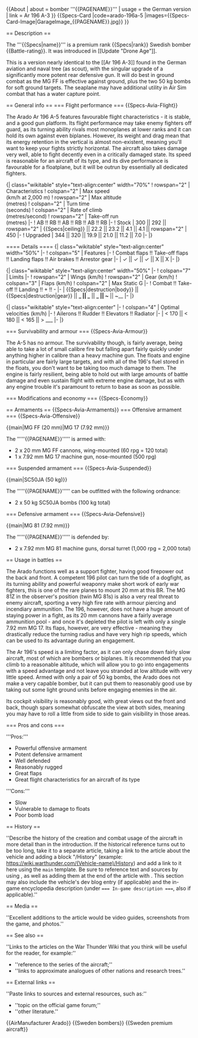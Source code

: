{{About
| about = bomber '''{{PAGENAME}}'''
| usage = the German version
| link = Ar 196 A-3
}}
{{Specs-Card
|code=arado-196a-5
|images={{Specs-Card-Image|GarageImage_{{PAGENAME}}.jpg}}
}}

== Description ==

<!-- ''In the description, the first part should be about the history of and the creation and combat usage of the aircraft, as well as its key features. In the second part, tell the reader about the aircraft in the game. Insert a screenshot of the vehicle, so that if the novice player does not remember the vehicle by name, he will immediately understand what kind of vehicle the article is talking about.'' -->

The '''{{Specs|name}}''' is a premium rank {{Specs|rank}} Swedish bomber {{Battle-rating}}. It was introduced in [[Update "Drone Age"]].

This is a version nearly identical to the [[Ar 196 A-3]] found in the German aviation and naval tree (as scout), with the singular upgrade of a significantly more potent rear defensive gun. It will do best in ground combat as the MG FF is effective against ground, plus the two 50 kg bombs for soft ground targets. The seaplane may have additional utility in Air Sim combat that has a water capture point.

== General info ==
=== Flight performance ===
{{Specs-Avia-Flight}}

<!-- ''Describe how the aircraft behaves in the air. Speed, manoeuvrability, acceleration and allowable loads - these are the most important characteristics of the vehicle.'' -->

The Arado Ar 196 A-5 features favourable flight characteristics - it is stable, and a good gun platform. Its flight performance may take enemy fighters off guard, as its turning ability rivals most monoplanes at lower ranks and it can hold its own against even biplanes. However, its weight and drag mean that its energy retention in the vertical is almost non-existent, meaning you'll want to keep your fights strictly horizontal. The aircraft also takes damage very well, able to fight decently even in a critically damaged state. Its speed is reasonable for an aircraft of its type, and its dive performance is favourable for a floatplane, but it will be outrun by essentially all dedicated fighters.

{| class="wikitable" style="text-align:center" width="70%"
! rowspan="2" | Characteristics
! colspan="2" | Max speed<br>(km/h at 2,000 m)
! rowspan="2" | Max altitude<br>(metres)
! colspan="2" | Turn time<br>(seconds)
! colspan="2" | Rate of climb<br>(metres/second)
! rowspan="2" | Take-off run<br>(metres)
|-
! AB !! RB !! AB !! RB !! AB !! RB
|-
! Stock
| 300 || 292 || rowspan="2" | {{Specs|ceiling}} || 22.2 || 23.2 || 4.1 || 4.1 || rowspan="2" | 450
|-
! Upgraded
| 344 || 320 || 19.9 || 21.0 || 11.2 || 7.0
|-
|}

==== Details ====
{| class="wikitable" style="text-align:center" width="50%"
|-
! colspan="5" | Features
|-
! Combat flaps !! Take-off flaps !! Landing flaps !! Air brakes !! Arrestor gear
|-
| ✓ || ✓ || ✓ || X || X <!-- ✓ -->
|-
|}

{| class="wikitable" style="text-align:center" width="50%"
|-
! colspan="7" | Limits
|-
! rowspan="2" | Wings (km/h)
! rowspan="2" | Gear (km/h)
! colspan="3" | Flaps (km/h)
! colspan="2" | Max Static G
|-
! Combat !! Take-off !! Landing !! + !! -
|-
| {{Specs|destruction|body}} || {{Specs|destruction|gear}} || **_ || _** || **\_ || ~** || ~\_\_
|-
|}

{| class="wikitable" style="text-align:center"
|-
! colspan="4" | Optimal velocities (km/h)
|-
! Ailerons !! Rudder !! Elevators !! Radiator
|-
| < 170 || < 180 || < 165 || > \_\_\_
|-
|}

=== Survivability and armour ===
{{Specs-Avia-Armour}}

<!-- ''Examine the survivability of the aircraft. Note how vulnerable the structure is and how secure the pilot is, whether the fuel tanks are armoured, etc. Describe the armour, if there is any, and also mention the vulnerability of other critical aircraft systems.'' -->

The A-5 has no armour. The survivability though, is fairly average, being able to take a lot of small calibre fire but falling apart fairly quickly under anything higher in calibre than a heavy machine gun. The floats and engine in particular are fairly large targets, and with all of the 196's fuel stored in the floats, you don't want to be taking too much damage to them. The engine is fairly resilient, being able to hold out with large amounts of battle damage and even sustain flight with extreme engine damage, but as with any engine trouble it's paramount to return to base as soon as possible.

=== Modifications and economy ===
{{Specs-Economy}}

== Armaments ==
{{Specs-Avia-Armaments}}
=== Offensive armament ===
{{Specs-Avia-Offensive}}

<!-- ''Describe the offensive armament of the aircraft, if any. Describe how effective the cannons and machine guns are in a battle, and also what belts or drums are better to use. If there is no offensive weaponry, delete this subsection.'' -->

{{main|MG FF (20 mm)|MG 17 (7.92 mm)}}

The '''''{{PAGENAME}}''''' is armed with:

- 2 x 20 mm MG FF cannons, wing-mounted (60 rpg = 120 total)
- 1 x 7.92 mm MG 17 machine gun, nose-mounted (500 rpg)

=== Suspended armament ===
{{Specs-Avia-Suspended}}

<!-- ''Describe the aircraft's suspended armament: additional cannons under the wings, bombs, rockets and torpedoes. This section is especially important for bombers and attackers. If there is no suspended weaponry remove this subsection.'' -->

{{main|SC50JA (50 kg)}}

The '''''{{PAGENAME}}''''' can be outfitted with the following ordnance:

- 2 x 50 kg SC50JA bombs (100 kg total)

=== Defensive armament ===
{{Specs-Avia-Defensive}}

<!-- ''Defensive armament with turret machine guns or cannons, crewed by gunners. Examine the number of gunners and what belts or drums are better to use. If defensive weaponry is not available, remove this subsection.'' -->

{{main|MG 81 (7.92 mm)}}

The '''''{{PAGENAME}}''''' is defended by:

- 2 x 7.92 mm MG 81 machine guns, dorsal turret (1,000 rpg = 2,000 total)

== Usage in battles ==

<!-- ''Describe the tactics of playing in the aircraft, the features of using aircraft in a team and advice on tactics. Refrain from creating a "guide" - do not impose a single point of view, but instead, give the reader food for thought. Examine the most dangerous enemies and give recommendations on fighting them. If necessary, note the specifics of the game in different modes (AB, RB, SB).'' -->

The Arado functions well as a support fighter, having good firepower out the back and front. A competent 196 pilot can turn the tide of a dogfight, as its turning ability and powerful weaponry make short work of early war fighters, this is one of the rare planes to mount 20 mm at this BR. The MG 81Z in the observer's position (twin MG 81s) is also a very real threat to enemy aircraft, sporting a very high fire rate with armour piercing and incendiary ammunition. The 196, however, does not have a huge amount of staying power in a fight, as its 20 mm cannons have a fairly average ammunition pool - and once it's depleted the pilot is left with only a single 7.92 mm MG 17. Its flaps, however, are very effective - meaning they drastically reduce the turning radius and have very high rip speeds, which can be used to its advantage during an engagement.

The Ar 196's speed is a limiting factor, as it can only chase down fairly slow aircraft, most of which are bombers or biplanes. It is recommended that you climb to a reasonable altitude, which will allow you to go into engagements with a speed advantage and not leave you stranded at low altitude with very little speed. Armed with only a pair of 50 kg bombs, the Arado does not make a very capable bomber, but it can put them to reasonably good use by taking out some light ground units before engaging enemies in the air.

Its cockpit visibility is reasonably good, with great views out the front and back, though spars somewhat obfuscate the view at both sides, meaning you may have to roll a little from side to side to gain visibility in those areas.

=== Pros and cons ===

<!-- ''Summarise and briefly evaluate the vehicle in terms of its characteristics and combat effectiveness. Mark its pros and cons in the bulleted list. Try not to use more than 6 points for each of the characteristics. Avoid using categorical definitions such as "bad", "good" and the like - use substitutions with softer forms such as "inadequate" and "effective".'' -->

'''Pros:'''

- Powerful offensive armament
- Potent defensive armament
- Well defended
- Reasonably rugged
- Great flaps
- Great flight characteristics for an aircraft of its type

'''Cons:'''

- Slow
- Vulnerable to damage to floats
- Poor bomb load

== History ==

<!-- ''Describe the history of the creation and combat usage of the aircraft in more detail than in the introduction. If the historical reference turns out to be too long, take it to a separate article, taking a link to the article about the vehicle and adding a block "/History" (example: <nowiki>https://wiki.warthunder.com/(Vehicle-name)/History</nowiki>) and add a link to it here using the <code>main</code> template. Be sure to reference text and sources by using <code><nowiki><ref></ref></nowiki></code>, as well as adding them at the end of the article with <code><nowiki><references /></nowiki></code>. This section may also include the vehicle's dev blog entry (if applicable) and the in-game encyclopedia description (under <code><nowiki>=== In-game description ===</nowiki></code>, also if applicable).'' -->

''Describe the history of the creation and combat usage of the aircraft in more detail than in the introduction. If the historical reference turns out to be too long, take it to a separate article, taking a link to the article about the vehicle and adding a block "/History" (example: <nowiki>https://wiki.warthunder.com/(Vehicle-name)/History</nowiki>) and add a link to it here using the <code>main</code> template. Be sure to reference text and sources by using <code><nowiki><ref></ref></nowiki></code>, as well as adding them at the end of the article with <code><nowiki><references /></nowiki></code>. This section may also include the vehicle's dev blog entry (if applicable) and the in-game encyclopedia description (under <code><nowiki>=== In-game description ===</nowiki></code>, also if applicable).''

== Media ==

<!-- ''Excellent additions to the article would be video guides, screenshots from the game, and photos.'' -->

''Excellent additions to the article would be video guides, screenshots from the game, and photos.''

== See also ==

<!-- ''Links to the articles on the War Thunder Wiki that you think will be useful for the reader, for example:''
* ''reference to the series of the aircraft;''
* ''links to approximate analogues of other nations and research trees.'' -->

''Links to the articles on the War Thunder Wiki that you think will be useful for the reader, for example:''

- ''reference to the series of the aircraft;''
- ''links to approximate analogues of other nations and research trees.''

== External links ==

<!-- ''Paste links to sources and external resources, such as:''
* ''topic on the official game forum;''
* ''other literature.'' -->

''Paste links to sources and external resources, such as:''

- ''topic on the official game forum;''
- ''other literature.''

{{AirManufacturer Arado}}
{{Sweden bombers}}
{{Sweden premium aircraft}}
